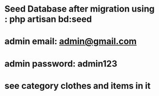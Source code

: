 # Seed Database after migration using : php artisan bd:seed
# 
# admin email: admin@gmail.com
# admin password: admin123
# 
# see category clothes and items in it
